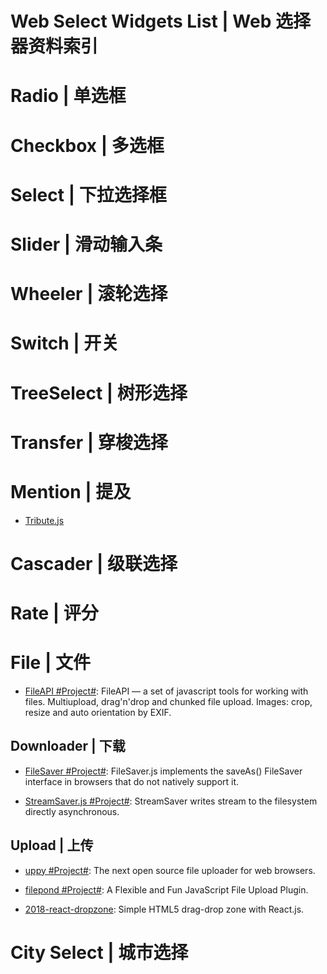 

# Web Select Widgets List | Web 选择器资料索引

# Radio | 单选框

# Checkbox | 多选框

# Select | 下拉选择框

# Slider | 滑动输入条

# Wheeler | 滚轮选择

# Switch | 开关

# TreeSelect | 树形选择

# Transfer | 穿梭选择

# Mention | 提及

- [Tribute.js](http://zurb.com/article/1435/tribute-js-a-new-lightweight-and-easy-to-)

# Cascader | 级联选择

# Rate | 评分

# File | 文件

- [FileAPI #Project#](https://github.com/mailru/FileAPI): FileAPI — a set of javascript tools for working with files. Multiupload, drag'n'drop and chunked file upload. Images: crop, resize and auto orientation by EXIF.

## Downloader | 下载

- [FileSaver #Project#](https://github.com/eligrey/FileSaver.js): FileSaver.js implements the saveAs() FileSaver interface in browsers that do not natively support it.

- [StreamSaver.js #Project#](https://github.com/jimmywarting/StreamSaver.js): StreamSaver writes stream to the filesystem directly asynchronous.

## Upload | 上传

- [uppy #Project#](https://parg.co/UMk): The next open source file uploader for web browsers.

- [filepond #Project#](https://github.com/pqina/filepond):
  A Flexible and Fun JavaScript File Upload Plugin.

- [2018-react-dropzone](https://github.com/react-dropzone/react-dropzone): Simple HTML5 drag-drop zone with React.js.

# City Select | 城市选择
